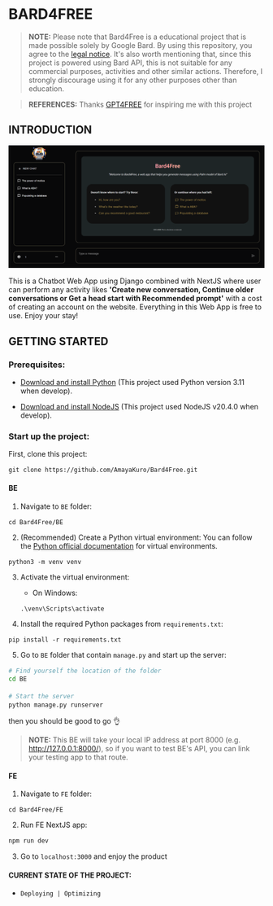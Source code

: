 # BARD4FREE

> **NOTE:**
> Please note that Bard4Free is a educational project that is made possible solely by Google Bard. By using this repository, you agree to the [legal notice](./LEGAL_NOTICE.md). It's also worth mentioning that, since this project is powered using Bard API, this is not suitable for any commercial purposes, activities and other similar actions. Therefore, I strongly discourage using it for any other purposes other than education.

> **REFERENCES:** 
> Thanks [GPT4FREE](https://github.com/xtekky/gpt4free) for inspiring me with this project 

## INTRODUCTION
![Page Preview](./.github/asset/front-page.png)

This is a Chatbot Web App using Django combined with NextJS where user can perform any activity likes **'Create new conversation, Continue older conversations or Get a head start with Recommended prompt'** with a cost of creating an account on the website. Everything in this Web App is free to use. Enjoy your stay! 

## GETTING STARTED
### Prerequisites:
- [Download and install Python](https://www.python.org/downloads/) (This project used Python version 3.11 when develop).

- [Download and install NodeJS](https://nodejs.org/en/download) (This project used NodeJS v20.4.0 when develop).

### Start up the project:

First, clone this project:
```
git clone https://github.com/AmayaKuro/Bard4Free.git
```
#### BE
1. Navigate to `BE` folder:
```
cd Bard4Free/BE
```

2. (Recommended) Create a Python virtual environment:
You can follow the [Python official documentation](https://docs.python.org/3/tutorial/venv.html) for virtual environments.
```
python3 -m venv venv
```

3. Activate the virtual environment:
    - On Windows:
    ```
    .\venv\Scripts\activate
    ```

4. Install the required Python packages from `requirements.txt`:

```
pip install -r requirements.txt
```

5. Go to `BE` folder that contain `manage.py` and start up the server:
```bash
# Find yourself the location of the folder
cd BE

# Start the server
python manage.py runserver
```

then you should be good to go :ok_hand:

> **NOTE:**
> This BE will take your local IP address at port 8000 (e.g. http://127.0.0.1:8000/), so if you want to test BE's API, you can link your testing app to that route.

#### FE
1. Navigate to `FE` folder:
```
cd Bard4Free/FE
```

2. Run FE NextJS app:
```bash
npm run dev
```

3. Go to `localhost:3000` and enjoy the product


#### CURRENT STATE OF THE PROJECT:
- `Deploying | Optimizing`